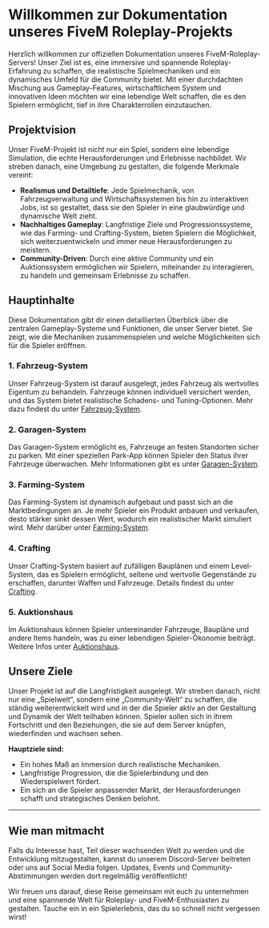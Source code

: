 # Willkommen zur Dokumentation unseres FiveM Roleplay-Projekts

Herzlich willkommen zur offiziellen Dokumentation unseres FiveM-Roleplay-Servers! Unser Ziel ist es, eine immersive und spannende Roleplay-Erfahrung zu schaffen, die realistische Spielmechaniken und ein dynamisches Umfeld für die Community bietet.
Mit einer durchdachten Mischung aus Gameplay-Features, wirtschaftlichem System und innovativen Ideen möchten wir eine lebendige Welt schaffen, die es den Spielern ermöglicht, tief in ihre Charakterrollen einzutauchen.

## Projektvision

Unser FiveM-Projekt ist nicht nur ein Spiel, sondern eine lebendige Simulation, die echte Herausforderungen und Erlebnisse nachbildet. Wir streben danach, eine Umgebung zu gestalten, die folgende Merkmale vereint:

-   **Realismus und Detailtiefe**: Jede Spielmechanik, von Fahrzeugverwaltung und Wirtschaftssystemen bis hin zu interaktiven Jobs, ist so gestaltet, dass sie den Spieler in eine glaubwürdige und dynamische Welt zieht.
-   **Nachhaltiges Gameplay**: Langfristige Ziele und Progressionssysteme, wie das Farming- und Crafting-System, bieten Spielern die Möglichkeit, sich weiterzuentwickeln und immer neue Herausforderungen zu meistern.
-   **Community-Driven**: Durch eine aktive Community und ein Auktionssystem ermöglichen wir Spielern, miteinander zu interagieren, zu handeln und gemeinsam Erlebnisse zu schaffen.

## Hauptinhalte

Diese Dokumentation gibt dir einen detaillierten Überblick über die zentralen Gameplay-Systeme und Funktionen, die unser Server bietet. Sie zeigt, wie die Mechaniken zusammenspielen und welche Möglichkeiten sich für die Spieler eröffnen.

### 1. Fahrzeug-System

Unser Fahrzeug-System ist darauf ausgelegt, jedes Fahrzeug als wertvolles Eigentum zu behandeln. Fahrzeuge können individuell versichert werden, und das System bietet realistische Schadens- und Tuning-Optionen. Mehr dazu findest du unter
[Fahrzeug-System](./docs/Vehicle.md).

### 2. Garagen-System

Das Garagen-System ermöglicht es, Fahrzeuge an festen Standorten sicher zu parken. Mit einer speziellen Park-App können Spieler den Status ihrer Fahrzeuge überwachen. Mehr Informationen gibt es unter [Garagen-System](./docs/Garage.md).

### 3. Farming-System

Das Farming-System ist dynamisch aufgebaut und passt sich an die Marktbedingungen an. Je mehr Spieler ein Produkt anbauen und verkaufen, desto stärker sinkt dessen Wert, wodurch ein realistischer Markt simuliert wird. Mehr darüber unter
[Farming-System](./docs/Farming.md).

### 4. Crafting

Unser Crafting-System basiert auf zufälligen Bauplänen und einem Level-System, das es Spielern ermöglicht, seltene und wertvolle Gegenstände zu erschaffen, darunter Waffen und Fahrzeuge. Details findest du unter [Crafting](./docs/Crafting.md).

### 5. Auktionshaus

Im Auktionshaus können Spieler untereinander Fahrzeuge, Baupläne und andere Items handeln, was zu einer lebendigen Spieler-Ökonomie beiträgt. Weitere Infos unter [Auktionshaus](./docs/AuctionHouse.md).

## Unsere Ziele

Unser Projekt ist auf die Langfristigkeit ausgelegt. Wir streben danach, nicht nur eine „Spielwelt“, sondern eine „Community-Welt“ zu schaffen, die ständig weiterentwickelt wird und in der die Spieler aktiv an der Gestaltung und Dynamik der Welt
teilhaben können. Spieler sollen sich in ihrem Fortschritt und den Beziehungen, die sie auf dem Server knüpfen, wiederfinden und wachsen sehen.

**Hauptziele sind:**

-   Ein hohes Maß an Immersion durch realistische Mechaniken.
-   Langfristige Progression, die die Spielerbindung und den Wiederspielwert fördert.
-   Ein sich an die Spieler anpassender Markt, der Herausforderungen schafft und strategisches Denken belohnt.

---

## Wie man mitmacht

Falls du Interesse hast, Teil dieser wachsenden Welt zu werden und die Entwicklung mitzugestalten, kannst du unserem Discord-Server beitreten oder uns auf Social Media folgen. Updates, Events und Community-Abstimmungen werden dort regelmäßig
veröffentlicht!

Wir freuen uns darauf, diese Reise gemeinsam mit euch zu unternehmen und eine spannende Welt für Roleplay- und FiveM-Enthusiasten zu gestalten. Tauche ein in ein Spielerlebnis, das du so schnell nicht vergessen wirst!

